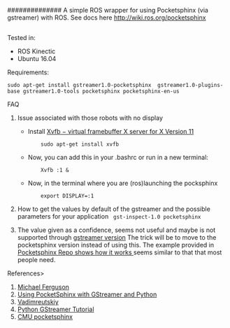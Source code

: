 
############## 
A simple ROS wrapper for using Pocketsphinx (via gstreamer) with ROS. See docs here http://wiki.ros.org/pocketsphinx
##




Tested in:
- ROS Kinectic 
- Ubuntu 16.04
 
 
Requirements:

```
sudo apt-get install gstreamer1.0-pocketsphinx  gstreamer1.0-plugins-base gstreamer1.0-tools pocketsphinx pocketsphinx-en-us
```

FAQ

1. Issue associated with those robots with no display
    * Install [Xvfb − virtual framebuffer X server for X Version 11](https://www.x.org/archive/X11R7.6/doc/man/man1/Xvfb.1.xhtml)
        
        ```
            sudo apt-get install xvfb
        ```   
  
    * Now, you can add this in your .bashrc or run in a new terminal:

        ``` 
            Xvfb :1 &        
        ```         
    
    
    
    * Now, in the terminal where you are (ros)launching the pocksphinx
  
        ``` 
            export DISPLAY=:1        
        ```   
        

2. How to get the values by default of the gstreamer and the possible parameters for your application
        ``` 
            gst-inspect-1.0 pocketsphinx
        ``` 

3. The value given as a confidence, seems not useful and maybe is not supported through [gstreamer version](https://sourceforge.net/p/cmusphinx/discussion/help/thread/0197b952/?limit=25) 
The trick will be to move to the pocketsphinx version instead of using this.
The example provided in [Pocketsphinx Repo shows how it works ](https://github.com/cmusphinx/pocketsphinx/blob/master/swig/python/test/decoder_test.py) seems similar to that that most people need.

        
References>

1. [Michael Ferguson](https://github.com/mikeferguson/pocketsphinx)
2. [Using PocketSphinx with GStreamer and Python](http://cmusphinx.sourceforge.net/wiki/gstreamer)
3. [Vadimreutskiy](https://github.com/vadimreutskiy/pocketsphinx)
4. [Python GStreamer Tutorial](http://brettviren.github.io/pygst-tutorial-org/pygst-tutorial.pdf)
5. [CMU pocketsphinx](https://github.com/cmusphinx/pocketsphinx/blob/master/)
